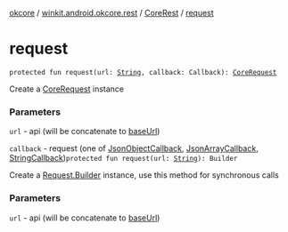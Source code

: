 [okcore](../../index.md) / [winkit.android.okcore.rest](../index.md) / [CoreRest](index.md) / [request](./request.md)

# request

`protected fun request(url: `[`String`](https://kotlinlang.org/api/latest/jvm/stdlib/kotlin/-string/index.html)`, callback: Callback): `[`CoreRequest`](-core-request/index.md)

Create a [CoreRequest](-core-request/index.md) instance

### Parameters

`url` - api (will be concatenate to [baseUrl](#))

`callback` - request (one of [JsonObjectCallback](../-json-object-callback/index.md), [JsonArrayCallback](../-json-array-callback/index.md), [StringCallback](../-string-callback/index.md))`protected fun request(url: `[`String`](https://kotlinlang.org/api/latest/jvm/stdlib/kotlin/-string/index.html)`): Builder`

Create a [Request.Builder](#) instance, use this method for synchronous calls

### Parameters

`url` - api (will be concatenate to [baseUrl](#))